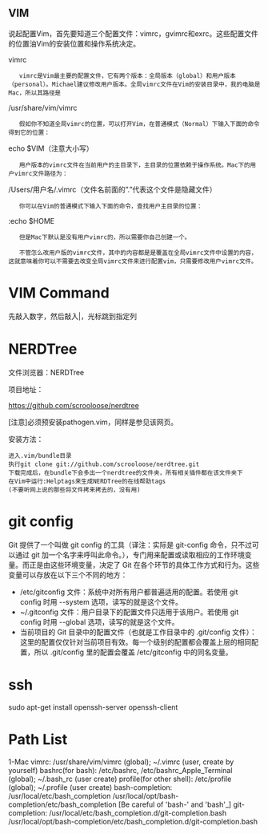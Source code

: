 ## VIM
说起配置Vim，首先要知道三个配置文件：vimrc，gvimrc和exrc。这些配置文件的位置油Vim的安装位置和操作系统决定。

vimrc

       vimrc是Vim最主要的配置文件，它有两个版本：全局版本（global）和用户版本（personal）。Michael建议修改用户版本。全局vimrc文件在Vim的安装目录中，我的电脑是Mac，所以其路径是

/usr/share/vim/vimrc

       假如你不知道全局vimrc的位置，可以打开Vim，在普通模式（Normal）下输入下面的命令得到它的位置：

echo  $VIM（注意大小写）

       用户版本的vimrc文件在当前用户的主目录下，主目录的位置依赖于操作系统。Mac下的用户vimrc文件路径为：

/Users/用户名/.vimrc（文件名前面的”.”代表这个文件是隐藏文件）

       你可以在Vim的普通模式下输入下面的命令，查找用户主目录的位置：

:echo  $HOME

       但是Mac下默认是没有用户vimrc的，所以需要你自己创建一个。

       不管怎么改用户版的vimrc文件，其中的内容都是是覆盖在全局vimrc文件中设置的内容，这就意味着你可以不需要去改变全局vimrc文件来进行配置vim，只需要修改用户vimrc文件。

# VIM Command
先敲入数字，然后敲入|，光标跳到指定列

# NERDTree
文件浏览器：NERDTree

项目地址：

https://github.com/scrooloose/nerdtree

[注意]必须预安装pathogen.vim，同样是参见该网页。

安装方法：

    进入.vim/bundle目录
    执行git clone git://github.com/scrooloose/nerdtree.git
    下载完成后，在bundle下会多出一个nerdtree的文件夹，所有相关插件都在该文件夹下
    在Vim中运行:Helptags来生成NERDTree的在线帮助tags
    (不要听网上说的那些将文件拷来拷去的，没有用)

# git config
Git 提供了一个叫做 git config 的工具（译注：实际是 git-config 命令，只不过可以通过 git 加一个名字来呼叫此命令。），专门用来配置或读取相应的工作环境变量。而正是由这些环境变量，决定了 Git 在各个环节的具体工作方式和行为。这些变量可以存放在以下三个不同的地方：

   * /etc/gitconfig 文件：系统中对所有用户都普遍适用的配置。若使用 git config 时用 --system 选项，读写的就是这个文件。
   * ~/.gitconfig 文件：用户目录下的配置文件只适用于该用户。若使用 git config 时用 --global 选项，读写的就是这个文件。
   * 当前项目的 Git 目录中的配置文件（也就是工作目录中的 .git/config 文件）：这里的配置仅仅针对当前项目有效。每一个级别的配置都会覆盖上层的相同配置，所以 .git/config 里的配置会覆盖 /etc/gitconfig 中的同名变量。

# ssh
sudo apt-get install openssh-server openssh-client


# Path List
1-Mac
vimrc: /usr/share/vim/vimrc (global); ~/.vimrc (user, create by yourself)
bashrc(for bash): /etc/bashrc, /etc/bashrc_Apple_Terminal (global); ~/.bash_rc (user create)
profile(for other shell): /etc/profile (global); ~/.profile (user create)
bash-completion: /usr/local/etc/bash_completion /usr/local/opt/bash-completion/etc/bash_completion [Be careful of 'bash-' and 'bash'_]
git-completion: /usr/local/etc/bash_completion.d/git-completion.bash /usr/local/opt/bash-completion/etc/bash_completion.d/git-completion.bash
